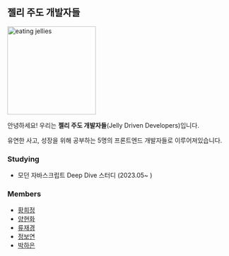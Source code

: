 ## 젤리 주도 개발자들 

<!--

**Here are some ideas to get you started:**

🙋‍♀️ A short introduction - what is your organization all about?
🌈 Contribution guidelines - how can the community get involved?
👩‍💻 Useful resources - where can the community find your docs? Is there anything else the community should know?
🍿 Fun facts - what does your team eat for breakfast?
🧙 Remember, you can do mighty things with the power of [Markdown](https://docs.github.com/github/writing-on-github/getting-started-with-writing-and-formatting-on-github/basic-writing-and-formatting-syntax)
-->

<img src='https://github.com/Jellies-Study/.github/assets/50111853/0aa8f107-a0db-4138-b171-ff779d59bdbc' alt='eating jellies' width='200px' />


안녕하세요! 우리는 **젤리 주도 개발자들**(Jelly Driven Developers)입니다.

유연한 사고, 성장을 위해 공부하는 5명의 프론트엔드 개발자들로 이루어져있습니다.

### Studying 

- 모던 자바스크립트 Deep Dive 스터디 (2023.05~ )

### Members

- <a href='https://github.com/goatFE' target='_blank'>황희정</a>
- <a href='https://github.com/hhyanghh' target='_blank'>양현화</a>
- <a href='https://github.com/ujkey' target='_blank'>류재경</a>
- <a href='https://github.com/JEONGBOYEON' target='_blank'>정보연</a>
- <a href='https://github.com/pullingoff' target='_blank'>박하은</a>

